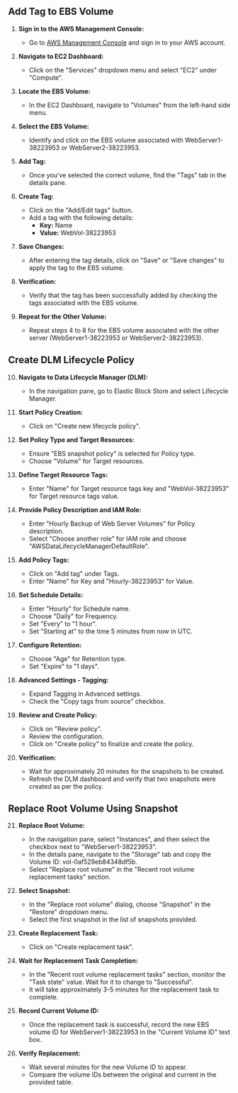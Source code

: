 ## Add Tag to EBS Volume

1. **Sign in to the AWS Management Console:**
   - Go to [AWS Management Console](https://aws.amazon.com/console/) and sign in to your AWS account.

2. **Navigate to EC2 Dashboard:**
   - Click on the "Services" dropdown menu and select "EC2" under "Compute".

3. **Locate the EBS Volume:**
   - In the EC2 Dashboard, navigate to "Volumes" from the left-hand side menu.

4. **Select the EBS Volume:**
   - Identify and click on the EBS volume associated with WebServer1-38223953 or WebServer2-38223953.

5. **Add Tag:**
   - Once you've selected the correct volume, find the "Tags" tab in the details pane.

6. **Create Tag:**
   - Click on the "Add/Edit tags" button.
   - Add a tag with the following details:
     - **Key:** Name
     - **Value:** WebVol-38223953

7. **Save Changes:**
   - After entering the tag details, click on "Save" or "Save changes" to apply the tag to the EBS volume.

8. **Verification:**
   - Verify that the tag has been successfully added by checking the tags associated with the EBS volume.

9. **Repeat for the Other Volume:**
   - Repeat steps 4 to 8 for the EBS volume associated with the other server (WebServer1-38223953 or WebServer2-38223953).

## Create DLM Lifecycle Policy

10. **Navigate to Data Lifecycle Manager (DLM):**
    - In the navigation pane, go to Elastic Block Store and select Lifecycle Manager.

11. **Start Policy Creation:**
    - Click on "Create new lifecycle policy".

12. **Set Policy Type and Target Resources:**
    - Ensure "EBS snapshot policy" is selected for Policy type.
    - Choose "Volume" for Target resources.

13. **Define Target Resource Tags:**
    - Enter "Name" for Target resource tags key and "WebVol-38223953" for Target resource tags value.

14. **Provide Policy Description and IAM Role:**
    - Enter "Hourly Backup of Web Server Volumes" for Policy description.
    - Select "Choose another role" for IAM role and choose "AWSDataLifecycleManagerDefaultRole".

15. **Add Policy Tags:**
    - Click on "Add tag" under Tags.
    - Enter "Name" for Key and "Hourly-38223953" for Value.

16. **Set Schedule Details:**
    - Enter "Hourly" for Schedule name.
    - Choose "Daily" for Frequency.
    - Set "Every" to "1 hour".
    - Set "Starting at" to the time 5 minutes from now in UTC.

17. **Configure Retention:**
    - Choose "Age" for Retention type.
    - Set "Expire" to "1 days".

18. **Advanced Settings - Tagging:**
    - Expand Tagging in Advanced settings.
    - Check the "Copy tags from source" checkbox.

19. **Review and Create Policy:**
    - Click on "Review policy".
    - Review the configuration.
    - Click on "Create policy" to finalize and create the policy.

20. **Verification:**
    - Wait for approximately 20 minutes for the snapshots to be created.
    - Refresh the DLM dashboard and verify that two snapshots were created as per the policy.

## Replace Root Volume Using Snapshot

21. **Replace Root Volume:**
    - In the navigation pane, select "Instances", and then select the checkbox next to "WebServer1-38223953".
    - In the details pane, navigate to the "Storage" tab and copy the Volume ID: vol-0af529eb84348df5b.
    - Select "Replace root volume" in the "Recent root volume replacement tasks" section.

22. **Select Snapshot:**
    - In the "Replace root volume" dialog, choose "Snapshot" in the "Restore" dropdown menu.
    - Select the first snapshot in the list of snapshots provided.

23. **Create Replacement Task:**
    - Click on "Create replacement task".

24. **Wait for Replacement Task Completion:**
    - In the "Recent root volume replacement tasks" section, monitor the "Task state" value. Wait for it to change to "Successful".
    - It will take approximately 3-5 minutes for the replacement task to complete.

25. **Record Current Volume ID:**
    - Once the replacement task is successful, record the new EBS volume ID for WebServer1-38223953 in the "Current Volume ID" text box.

26. **Verify Replacement:**
    - Wait several minutes for the new Volume ID to appear.
    - Compare the volume IDs between the original and current in the provided table.

